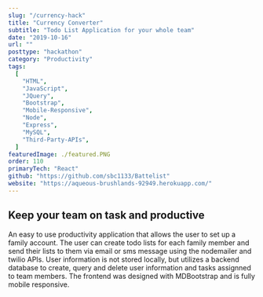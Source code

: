 ```yaml
---
slug: "/currency-hack"
title: "Currency Converter"
subtitle: "Todo List Application for your whole team"
date: "2019-10-16"
url: ""
posttype: "hackathon"
category: "Productivity"
tags:
  [
    "HTML",
    "JavaScript",
    "JQuery",
    "Bootstrap",
    "Mobile-Responsive",
    "Node",
    "Express",
    "MySQL",
    "Third-Party-APIs",
  ]
featuredImage: ./featured.PNG
order: 110
primaryTech: "React"
github: "https://github.com/sbc1133/Battelist"
website: "https://aqueous-brushlands-92949.herokuapp.com/"
---
```


## Keep your team on task and productive

An easy to use productivity application that allows the user to set up a family account. The user can create todo lists for each family member and send their lists to them via email or sms message using the nodemailer and twilio APIs. User information is not stored locally, but utilizes a backend database to create, query and delete user information and tasks assignned to team members. The frontend was designed with MDBootstrap and is fully mobile responsive.
